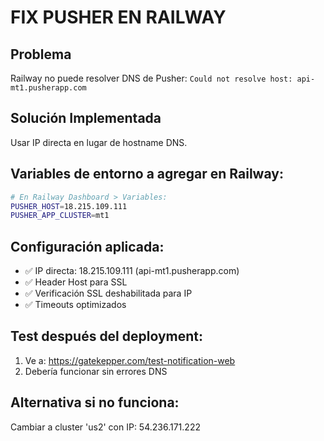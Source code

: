 # FIX PUSHER EN RAILWAY

## Problema
Railway no puede resolver DNS de Pusher: `Could not resolve host: api-mt1.pusherapp.com`

## Solución Implementada
Usar IP directa en lugar de hostname DNS.

## Variables de entorno a agregar en Railway:

```bash
# En Railway Dashboard > Variables:
PUSHER_HOST=18.215.109.111
PUSHER_APP_CLUSTER=mt1
```

## Configuración aplicada:
- ✅ IP directa: 18.215.109.111 (api-mt1.pusherapp.com)
- ✅ Header Host para SSL
- ✅ Verificación SSL deshabilitada para IP
- ✅ Timeouts optimizados

## Test después del deployment:
1. Ve a: https://gatekepper.com/test-notification-web
2. Debería funcionar sin errores DNS

## Alternativa si no funciona:
Cambiar a cluster 'us2' con IP: 54.236.171.222
